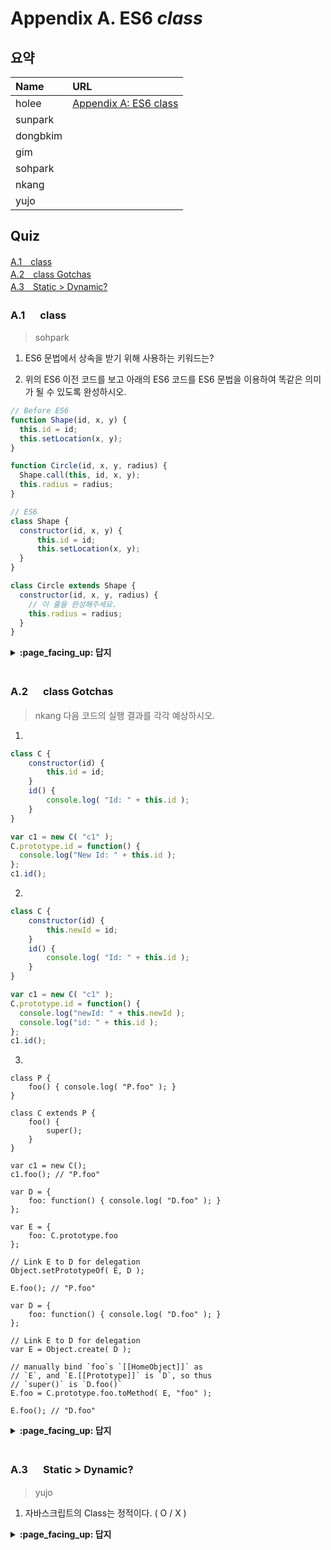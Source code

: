 # Appendix A. ES6 *class*

## 요약
| Name | URL |
|:---|:---|
| holee | [Appendix A: ES6 class](https://github.com/hochan222/Everything-in-JavaScript/wiki/Appendix-A:-ES6-class) |
| sunpark |  |
| dongbkim |  |
| gim |  |
| sohpark |  |
| nkang |  |
| yujo |  |

## Quiz

[A.1　class](#A1---class)<br>
[A.2　class Gotchas](#A2---class-Gotchas)<br>
[A.3　Static > Dynamic?](#A3---Static-Dynamic)<br>

### A.1 　  class

> sohpark

1. ES6 문법에서 상속을 받기 위해 사용하는 키워드는?

2. 위의 ES6 이전 코드를 보고 아래의 ES6 코드를 ES6 문법을 이용하여 똑같은 의미가 될 수 있도록 완성하시오. 

```javascript
// Before ES6
function Shape(id, x, y) {
  this.id = id;
  this.setLocation(x, y);
}

function Circle(id, x, y, radius) {
  Shape.call(this, id, x, y);
  this.radius = radius;
}

// ES6
class Shape {
  constructor(id, x, y) {
      this.id = id;
      this.setLocation(x, y);
  }
}

class Circle extends Shape {
  constructor(id, x, y, radius) {
    // 이 줄을 완성해주세요.
    this.radius = radius;
  }
}
```

<details>
<summary> <b> :page_facing_up: 답지 </b>  </summary>
<div markdown="1">

1. extends

2. ```super(id, x, y);```

</div>
</details>
<br>

### A.2 　  class Gotchas

> nkang
다음 코드의 실행 결과를 각각 예상하시오.

1. 
```jsx
class C {
	constructor(id) {
		this.id = id;
	}
	id() {
		console.log( "Id: " + this.id );
	}
}

var c1 = new C( "c1" );
C.prototype.id = function() {
  console.log("New Id: " + this.id );
};
c1.id();
```

2.
```jsx
class C {
	constructor(id) {
		this.newId = id;
	}
	id() {
		console.log( "Id: " + this.id );
	}
}

var c1 = new C( "c1" );
C.prototype.id = function() {
  console.log("newId: " + this.newId );
  console.log("id: " + this.id );
};
c1.id();
```

3.
```
class P {
	foo() { console.log( "P.foo" ); }
}

class C extends P {
	foo() {
		super();
	}
}

var c1 = new C();
c1.foo(); // "P.foo"

var D = {
	foo: function() { console.log( "D.foo" ); }
};

var E = {
	foo: C.prototype.foo
};

// Link E to D for delegation
Object.setPrototypeOf( E, D );

E.foo(); // "P.foo"

var D = {
	foo: function() { console.log( "D.foo" ); }
};

// Link E to D for delegation
var E = Object.create( D );

// manually bind `foo`s `[[HomeObject]]` as
// `E`, and `E.[[Prototype]]` is `D`, so thus
// `super()` is `D.foo()`
E.foo = C.prototype.foo.toMethod( E, "foo" );

E.foo(); // "D.foo"
```

<details>
<summary> <b> :page_facing_up: 답지 </b>  </summary>
<div markdown="1">

1.

```
  Uncaught TypeError: c1.id is not a function
```

2.
```
  newId: c1
  id: function() {
    console.log("newId: " + this.newId );
    console.log("id: " + this.id );
  }
```
  
3.
```
  Uncaught SyntaxError: 'super' keyword unexpected here
```

</div>
</details>
<br>

### A.3 　  Static > Dynamic?

> yujo

1. 자바스크립트의 Class는 정적이다. ( O / X )

<details>
<summary> <b> :page_facing_up: 답지 </b>  </summary>
<div markdown="1">

1. 자바스크립트의 Class는 정적이다. ( O / **X** )

</div>
</details>
<br>
